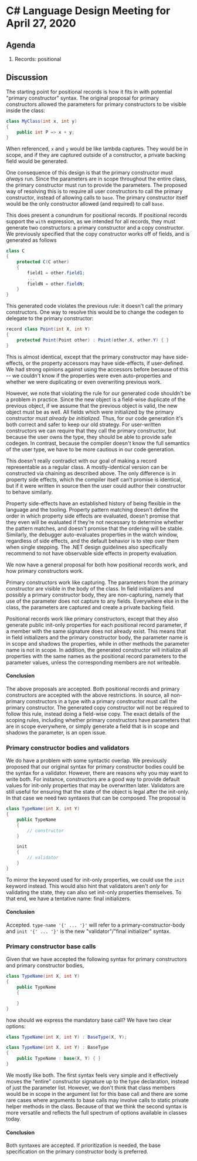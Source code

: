 
# C# Language Design Meeting for April 27, 2020

## Agenda

1. Records: positional

## Discussion

The starting point for positional records is how it fits in with potential
"primary constructor" syntax. The original proposal for primary constructors
allowed the parameters for primary constructors to be visible inside the class:

```C#
class MyClass(int x, int y)
{
    public int P => x + y;
}
```

When referenced, `x` and `y` would be like lambda captures. They would be in
scope, and if they are captured outside of a constructor, a private backing
field would be generated.

One consequence of this design is that the primary constructor must *always*
run. Since the parameters are in scope throughout the entire class, the primary
constructor must run to provide the parameters. The proposed way of resolving
this is to require all user constructors to call the primary constructor, instead
of allowing calls to `base`. The primary constructor itself would be the only
constructor allowed (and required) to call `base`.

This does present a conundrum for positional records. If positional records support
the `with` expression, as we intended for all records, they must generate two constructors:
a primary constructor and a copy constructor. We previously specified that the copy
constructor works off of fields, and is generated as follows

```C#
class C
{
    protected C(C other)
    {
        field1 = other.field1;
        ...
        fieldN = other.fieldN;
    }
}
```

This generated code violates the previous rule: it doesn't call the primary constructors.
One way to resolve this would be to change the codegen to delegate to the primary constructor:

```C#
record class Point(int X, int Y)
{
    protected Point(Point other) : Point(other.X, other.Y) { }
}
```

This is almost identical, except that the primary constructor may have side-effects, or the
property accessors may have side-effects, if user-defined. We had strong opinions against using
the accessors before because of this -- we couldn't know if the properties were even
auto-properties and whether we were duplicating or even overwriting previous work.

However, we note that violating the rule for our generated code shouldn't be a problem in
practice. Since the new object is a field-wise duplicate of the previous object, if we assume
that the previous object is valid, the new object must be as well. All fields which were
initialized by the primary constructor _must already be initialized_. Thus, for our code
generation it's both correct and safer to keep our old strategy. For user-written constructors
we can require that they call the primary constructor, but because the user owns the type, they
should be able to provide safe codegen. In contrast, because the compiler doesn't know the full
semantics of the user type, we have to be more cautious in our code generation.

This doesn't really contradict with our goal of making a record representable as a regular class.
A mostly-identical version can be constructed via chaining as described above. The only
difference is in property side effects, which the compiler itself can’t promise is identical, but
if it were written in source then the user could author their constructor to behave similarly.

Property side-effects have an established history of being flexible in the language and the
tooling. Property pattern matching doesn't define the order in which property side effects are
evaluated, doesn't promise that they even will be evaluated if they’re not necessary to determine
whether the pattern matches, and doesn't promise that the ordering will be stable. Similarly, the
debugger auto-evaluates properties in the watch window, regardless of side effects, and the
default behavior is to step over them when single stepping. The .NET design guidelines also
specifically recommend to not have observable side effects in property evaluation.

We now have a general proposal for both how positional records work, and how primary constructors
work.

Primary constructors work like capturing. The parameters from the primary constructor are visible
in the body of the class. In field initializers and possibly a primary constructor body, they are
non-capturing, namely that use of the parameter does not capture to any fields. Everywhere else
in the class, the parameters are captured and create a private backing field.

Positional records work like primary constructors, except that they also generate public
init-only properties for each positional record parameter, if a member with the same signature
does not already exist. This means that in field initializers and the primary constructor body,
the parameter name is in scope and shadows the properties, while in other methods the parameter
name is not in scope. In addition, the generated constructor will initialize all properties with
the same names as the positional record parameters to the parameter values, unless the
corresponding members are not writeable.

#### Conclusion

The above proposals are accepted. Both positional records and primary constructors are accepted
with the above restrictions. In source, all non-primary constructors in a type with a primary
constructor must call the primary constructor. The generated copy constructor will not be
required to follow this rule, instead doing a field-wise copy. The exact details of the scoping
rules, including whether primary constructors have parameters that are in scope everywhere, or
simply generate a field that is in scope and shadows the parameter, is an open issue.

### Primary constructor bodies and validators

We do have a problem with some syntactic overlap. We previously proposed that our original
syntax for primary constructor bodies could be the syntax for a validator. However, there
are reasons why you may want to write both. For instance, constructors are a good way to
provide default values for init-only properties that may be overwritten later. Validators
are still useful for ensuring that the state of the object is legal after the init-only.
In that case we need two syntaxes that can be composed. The proposal is

```C#
class TypeName(int X, int Y)
{
    public TypeName
    {
        // constructor
    }

    init
    {
        // validator
    }
}
```

To mirror the keyword used for init-only properties, we could use the `init` keyword
instead. This would also hint that validators aren't *only* for validating the state,
they can also set init-only properties themselves. To that end, we have a tentative name:
final initializers.

#### Conclusion

Accepted. `type-name '{' ... '}'` will refer to a primary-constructor-body and `init '{' ... '}'` is
the new "validator"/"final initializer" syntax.

### Primary constructor base calls

Given that we have accepted the following syntax for primary constructors and primary constructor bodies,

```C#
class TypeName(int X, int Y)
{
    public TypeName
    {

    }
}
```

how should we express the mandatory base call? We have two clear options:

```C#
class TypeName(int X, int Y) : BaseType(X, Y);

class TypeName(int X, int Y) : BaseType
{
    public TypeName : base(X, Y) { }
}
```

We mostly like both. The first syntax feels very simple and it effectively moves the "entire"
constructor signature up to the type declaration, instead of just the parameter list. However,
we don't think that class members would be in scope in the argument list for this base call
and there are some rare cases where arguments to base calls may involve calls to static private
helper methods in the class. Because of that we think the second syntax is more versatile and
reflects the full spectrum of options available in classes today.

#### Conclusion

Both syntaxes are accepted. If prioritization is needed, the base specification on the primary
constructor body is preferred.